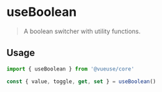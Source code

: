 # useBoolean

> A boolean switcher with utility functions.

## Usage

```js
import { useBoolean } from '@vueuse/core'

const { value, toggle, get, set } = useBoolean()
```
